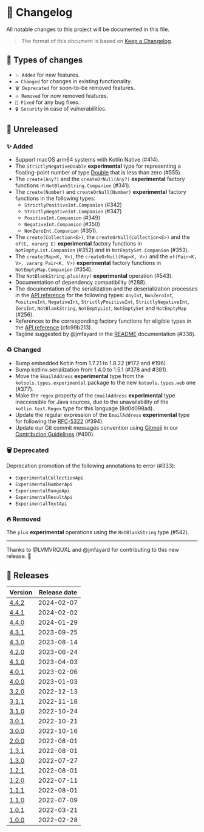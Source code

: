 # 🔄 Changelog

All notable changes to this project will be documented in this file.

> The format of this document is based on
> [Keep a Changelog](https://keepachangelog.com/en/1.1.0).

## 🤔 Types of changes

- `✨ Added` for new features.
- `♻️ Changed` for changes in existing functionality.
- `🗑️ Deprecated` for soon-to-be removed features.
- `🔥 Removed` for now removed features.
- `🐛 Fixed` for any bug fixes.
- `🔒 Security` in case of vulnerabilities.

## 🚧 Unreleased

### ✨ Added

- Support macOS arm64 systems with Kotlin Native (#414).
- The `StrictlyNegativeDouble` **experimental** type for representing a
  floating-point number of type [Double][kotlin.Double] that is less than zero
  (#555).
- The `create(Any?)` and the `createOrNull(Any?)` **experimental** factory
  functions in `NotBlankString.Companion` (#341).
- The `create(Number)` and `createOrNull(Number)` **experimental** factory
  functions in the following types:
  - `StrictlyPositiveInt.Companion` (#342)
  - `StrictlyNegativeInt.Companion` (#347)
  - `PositiveInt.Companion` (#349)
  - `NegativeInt.Companion` (#350)
  - `NonZeroInt.Companion` (#351).
- The `create(Collection<E>)`, the `createOrNull(Collection<E>)` and the
  `of(E, vararg E)` **experimental** factory functions in
  `NotEmptyList.Companion` (#352) and in `NotEmptySet.Companion` (#353).
- The `create(Map<K, V>)`, the `createOrNull(Map<K, V>)` and
  the `of(Pair<K, V>, vararg Pair<K, V>)` **experimental** factory functions in
  `NotEmptyMap.Companion` (#354).
- The `NotBlankString.plus(Any)` **experimental** operation (#543).
- Documentation of dependency compatibility (#288).
- The documentation of the serialization and the deserialization processes in
  the [API reference] for the following types: `AnyInt`, `NonZeroInt`,
  `PositiveInt`, `NegativeInt`, `StrictlyPositiveInt`, `StrictlyNegativeInt`,
  `ZeroInt`, `NotBlankString`, `NotEmptyList`, `NotEmptySet` and `NotEmptyMap`
  (#256).
- References to the corresponding factory functions for eligible types in the
  [API reference] (cfc99b213).
- Tagline suggested by @jmfayard in the [README](README.md) documentation
  (#338).

[api reference]: https://types.kotools.org
[kotlin.Double]: https://kotlinlang.org/api/latest/jvm/stdlib/kotlin/-double/index.html

### ♻️ Changed

- Bump embedded Kotlin from 1.7.21 to 1.8.22 (#172 and #196).
- Bump kotlinx.serialization from 1.4.0 to 1.5.1 (#378 and #381).
- Move the `EmailAddress` **experimental** type from the
  `kotools.types.experimental` package to the new `kotools.types.web` one
  (#377).
- Make the `regex` property of the `EmailAddress` **experimental** type
  inaccessible for Java sources, due to the unavailability of the
  `kotlin.text.Regex` type for this language (8d0d098ad).
- Update the regular expression of the `EmailAddress` **experimental** type for
  following the [RFC-5322] (#394).
- Update our Git commit messages convention using [Gitmoji] in our
  [Contribution Guidelines](CONTRIBUTING.md) (#490).

[Gitmoji]: https://github.com/carloscuesta/gitmoji
[RFC-5322]: https://datatracker.ietf.org/doc/html/rfc5322#section-3.4.1

### 🗑️ Deprecated

Deprecation promotion of the following annotations to error (#333):

- `ExperimentalCollectionApi`
- `ExperimentalNumberApi`
- `ExperimentalRangeApi`
- `ExperimentalResultApi`
- `ExperimentalTextApi`

### 🔥 Removed

The `plus` **experimental** operations using the `NotBlankString` type (#542).

---

Thanks to @LVMVRQUXL and @jmfayard for contributing to this new release. 🙏

## 🔖 Releases

| Version | Release date |
|---------|--------------|
| [4.4.2] | 2024-02-07   |
| [4.4.1] | 2024-02-02   |
| [4.4.0] | 2024-01-29   |
| [4.3.1] | 2023-09-25   |
| [4.3.0] | 2023-08-14   |
| [4.2.0] | 2023-06-24   |
| [4.1.0] | 2023-04-03   |
| [4.0.1] | 2023-02-06   |
| [4.0.0] | 2023-01-03   |
| [3.2.0] | 2022-12-13   |
| [3.1.1] | 2022-11-18   |
| [3.1.0] | 2022-10-24   |
| [3.0.1] | 2022-10-21   |
| [3.0.0] | 2022-10-16   |
| [2.0.0] | 2022-08-01   |
| [1.3.1] | 2022-08-01   |
| [1.3.0] | 2022-07-27   |
| [1.2.1] | 2022-08-01   |
| [1.2.0] | 2022-07-11   |
| [1.1.1] | 2022-08-01   |
| [1.1.0] | 2022-07-09   |
| [1.0.1] | 2022-03-21   |
| [1.0.0] | 2022-02-28   |

[4.4.2]: https://github.com/kotools/types/releases/tag/4.4.2
[4.4.1]: https://github.com/kotools/types/releases/tag/4.4.1
[4.4.0]: https://github.com/kotools/types/releases/tag/4.4.0
[4.3.1]: https://github.com/kotools/types/releases/tag/4.3.1
[4.3.0]: https://github.com/kotools/types/releases/tag/4.3.0
[4.2.0]: https://github.com/kotools/types/releases/tag/4.2.0
[4.1.0]: https://github.com/kotools/types/releases/tag/4.1.0
[4.0.1]: https://github.com/kotools/types/releases/tag/4.0.1
[4.0.0]: https://github.com/kotools/types/releases/tag/4.0.0
[3.2.0]: https://github.com/kotools/libraries/releases/tag/types-v3.2.0
[3.1.1]: https://github.com/kotools/libraries/releases/tag/types-v3.1.1
[3.1.0]: https://github.com/kotools/types-legacy/releases/tag/v3.1.0
[3.0.1]: https://github.com/kotools/types-legacy/releases/tag/v3.0.1
[3.0.0]: https://github.com/kotools/types-legacy/releases/tag/v3.0.0
[2.0.0]: https://github.com/kotools/types-legacy/releases/tag/v2.0.0
[1.3.1]: https://github.com/kotools/types-legacy/releases/tag/v1.3.1
[1.3.0]: https://github.com/kotools/types-legacy/releases/tag/v1.3.0
[1.2.1]: https://github.com/kotools/types-legacy/releases/tag/v1.2.1
[1.2.0]: https://github.com/kotools/types-legacy/releases/tag/v1.2.0
[1.1.1]: https://github.com/kotools/types-legacy/releases/tag/v1.1.1
[1.1.0]: https://github.com/kotools/types-legacy/releases/tag/v1.1.0
[1.0.1]: https://github.com/kotools/types-legacy/releases/tag/v1.0.1
[1.0.0]: https://github.com/kotools/types-legacy/releases/tag/v1.0.0
